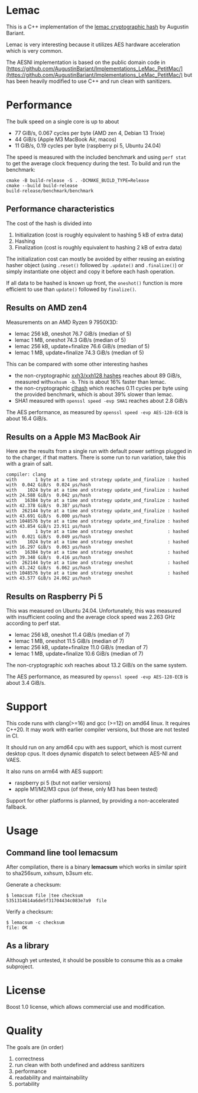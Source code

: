 # Lemac

This is a C++ implementation of the [lemac cryptographic hash](https://doi.org/10.46586/tosc.v2024.i2.35-67) by Augustin Bariant.

Lemac is very interesting because it utilizes AES hardware acceleration which is very common.

The AESNI implementation is based on the public domain code in [https://github.com/AugustinBariant/Implementations_LeMac_PetitMac/](https://github.com/AugustinBariant/Implementations_LeMac_PetitMac/) but has been heavily modified to use C++ and run clean with sanitizers.

# Performance

The bulk speed on a single core is up to about

  * 77 GiB/s, 0.067 cycles per byte (AMD zen 4, Debian 13 Trixie)
  * 44 GiB/s (Apple M3 MacBook Air, macos) 
  * 11 GiB/s, 0.19 cycles per byte (raspberry pi 5, Ubuntu 24.04)

The speed is measured with the included benchmark and using `perf stat` to get the average clock frequency during the test. To build and run the benchmark:

    cmake -B build-release -S . -DCMAKE_BUILD_TYPE=Release
    cmake --build build-release
    build-release/benchmark/benchmark

## Performance characteristics

The cost of the hash is divided into

 1. Initialization (cost is roughly equivalent to hashing 5 kB of extra data) 
 2. Hashing
 3. Finalization (cost is roughly equivalent to hashing 2 kB of extra data)

The initialization cost can mostly be avoided by either reusing an existing hasher object (using `.reset()` followed by `.update()` and `.finalize()`) or simply instantiate one object and copy it before each hash operation.

If all data to be hashed is known up front, the `oneshot()` function is more efficient to use than `update()` followed by `finalize()`.

## Results on AMD zen4

Measurements on an AMD Ryzen 9 7950X3D:
 * lemac 256 kB, oneshot 76.7 GiB/s (median of 5)
 * lemac 1 MB, oneshot 74.3 GiB/s (median of 5)
 * lemac 256 kB, update+finalize 76.6 GiB/s (median of 5)
 * lemac 1 MB, update+finalize 74.3 GiB/s (median of 5)

This can be compared with some other interesting hashes
 * the non-cryptographic [xxh3/xxh128 hashes](https://xxhash.com/) reaches about 89 GiB/s, measured with`xxhsum -b`.  This is about 16% faster than lemac.
 * the non-cryptographic [clhash](https://github.com/simdhash/clhash) which reaches 0.11 cycles per byte using the provided benchmark, which is about 39% slower than lemac.
 * SHA1 measured with `openssl speed -evp SHA1` reaches about 2.8 GiB/s 

The AES performance, as measured by `openssl speed -evp AES-128-ECB` is about 16.4 GiB/s.

## Results on a Apple M3 MacBook Air

Here are the results from a single run with default power settings plugged in to the charger, if that matters. There is some run to run variation, take this with a grain of salt.

```
compiler: clang
with       1 byte at a time and strategy update_and_finalize : hashed with  0.042 GiB/s  0.024 µs/hash
with    1024 byte at a time and strategy update_and_finalize : hashed with 24.588 GiB/s  0.042 µs/hash
with   16384 byte at a time and strategy update_and_finalize : hashed with 42.378 GiB/s  0.387 µs/hash
with  262144 byte at a time and strategy update_and_finalize : hashed with 43.691 GiB/s  6.000 µs/hash
with 1048576 byte at a time and strategy update_and_finalize : hashed with 43.854 GiB/s 23.911 µs/hash
with       1 byte at a time and strategy oneshot             : hashed with  0.021 GiB/s  0.049 µs/hash
with    1024 byte at a time and strategy oneshot             : hashed with 16.297 GiB/s  0.063 µs/hash
with   16384 byte at a time and strategy oneshot             : hashed with 39.348 GiB/s  0.416 µs/hash
with  262144 byte at a time and strategy oneshot             : hashed with 43.242 GiB/s  6.062 µs/hash
with 1048576 byte at a time and strategy oneshot             : hashed with 43.577 GiB/s 24.062 µs/hash
```

## Results on Raspberry Pi 5

This was measured on Ubuntu 24.04. Unfortunately, this was measured with insufficient cooling and the average clock speed was 2.263 GHz according to perf stat.

 * lemac 256 kB, oneshot 11.4 GiB/s (median of 7)
 * lemac 1 MB, oneshot 11.5 GiB/s (median of 7)
 * lemac 256 kB, update+finalize 11.0 GiB/s (median of 7)
 * lemac 1 MB, update+finalize 10.6 GiB/s (median of 7)

The non-cryptographic xxh reaches about 13.2 GiB/s on the same system.

The AES performance, as measured by `openssl speed -evp AES-128-ECB` is about 3.4 GiB/s.

# Support

This code runs with clang(>=16) and gcc (>=12) on amd64 linux. It requires C++20. It may work with earlier compiler versions, but those are not tested in CI.

It should run on any amd64 cpu with aes support, which is most current desktop cpus. It does dynamic dispatch to select between AES-NI and VAES.

It also runs on arm64 with AES support:
 * raspberry pi 5 (but not earlier versions)
 * apple M1/M2/M3 cpus (of these, only M3 has been tested)

Support for other platforms is planned, by providing a non-accelerated fallback.

# Usage

## Command line tool lemacsum

After compilation, there is a binary **lemacsum** which works in similar spirit to sha256sum, xxhsum,  b3sum etc.

Generate a checksum:

    $ lemacsum file |tee checksum
    5351314614a6de5f31704434c083e7a9  file

Verify a checksum:

    $ lemacsum -c checksum
    file: OK


## As a library

Although yet untested, it should be possible to consume this as a cmake subproject.

# License

Boost 1.0 license, which allows commercial use and modification.

# Quality

The goals are (in order)

 1. correctness
 2. run clean with both undefined and address sanitizers
 3. performance
 4. readability and maintainability
 5. portability
